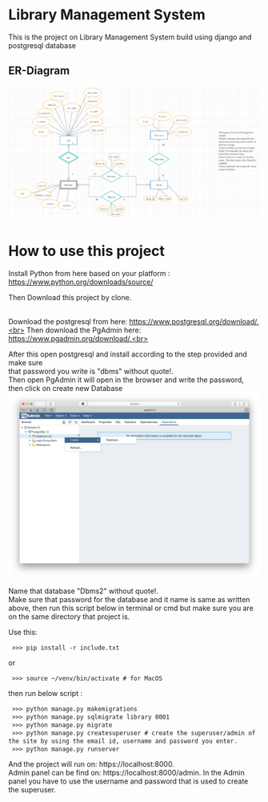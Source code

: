 # Library Management System
This is the project on Library Management System build using django and postgresql database

## ER-Diagram
![](image/ER-Diagram.png)

# How to use this project
Install Python from here based on your platform : https://www.python.org/downloads/source/

Then Download this project by clone.

<br>Download the postgresql from here: https://www.postgresql.org/download/.<br>
Then download the PgAdmin here: https://www.pgadmin.org/download/.<br>

After this open postgresql and install according to the step provided and make sure<br>
that password you write is "dbms" without quote!.<br>
Then open PgAdmin it will open in the browser and write the password, then click on create new Database
![](image/create_database.png)

Name that database "Dbms2" without quote!.<br>
Make sure that password for the database and it name is same as written above,
then run this script below in terminal or cmd but make sure you are on the same directory that project is.

Use this:
```
 >>> pip install -r include.txt
```
or 
```
 >>> source ~/venv/bin/activate # for MacOS
```
then run below script :
```
 >>> python manage.py makemigrations
 >>> python manage.py sqlmigrate library 0001
 >>> python manage.py migrate
 >>> python manage.py createsuperuser # create the superuser/admin of the site by using the email id, username and password you enter.
 >>> python manage.py runserver
```

And the project will run on: https://localhost:8000. <br>
Admin panel can be find on: https://localhost:8000/admin. In the Admin panel you have to use the username and password that is used to create the superuser.

